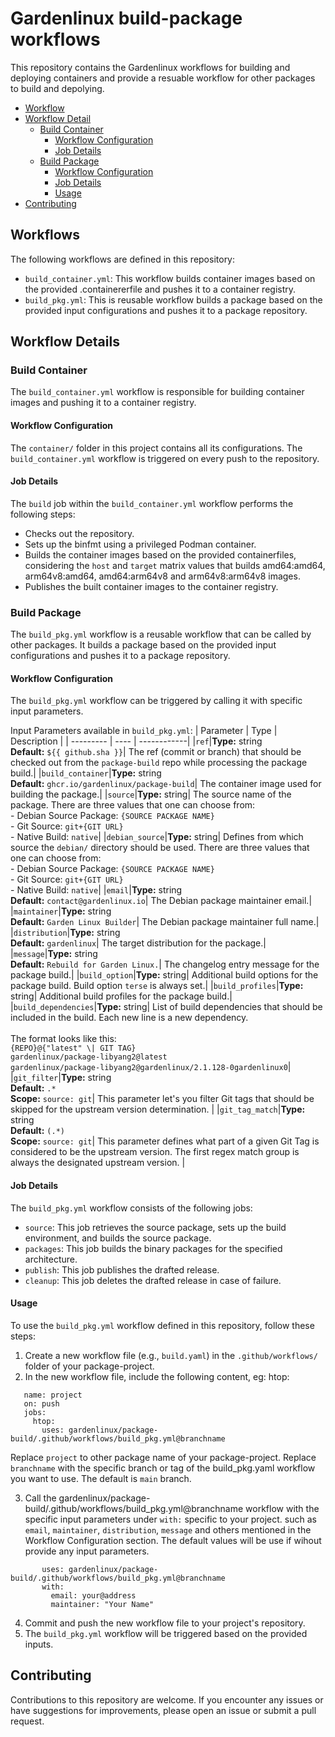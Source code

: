 # Gardenlinux build-package workflows

This repository contains the Gardenlinux workflows for building and deploying containers and provide a resuable workflow for other packages to build and depolying.

- [Workflow](#workflows)
- [Workflow Detail](#workflow-details)
  - [Build Container](#build-container)
    - [Workflow Configuration](#workflow-configuration)
    - [Job Details](#job-details)
  - [Build Package](#build-package)
    - [Workflow Configuration](#workflow-configuration-1)
    - [Job Details](#job-details-1)
    - [Usage](#usage)
- [Contributing](#contributing)

## Workflows

The following workflows are defined in this repository:

- `build_container.yml`: This workflow builds container images based on the provided .containererfile and pushes it to a container registry.
- `build_pkg.yml`: This is reusable workflow builds a package based on the provided input configurations and pushes it to a package repository.

## Workflow Details

### Build Container

The `build_container.yml` workflow is responsible for building container images and pushing it to a container registry.

#### Workflow Configuration

The `container/` folder in this project contains all its configurations. The `build_container.yml` workflow is triggered on every push to the repository. 

#### Job Details

The `build` job within the `build_container.yml` workflow performs the following steps:
- Checks out the repository.
- Sets up the binfmt using a privileged Podman container.
- Builds the container images based on the provided containerfiles, considering the `host` and `target` matrix values that builds amd64:amd64, arm64v8:amd64, amd64:arm64v8 and arm64v8:arm64v8 images.
- Publishes the built container images to the container registry.

### Build Package

The `build_pkg.yml` workflow is a reusable workflow that can be called by other packages. It builds a package based on the provided input configurations and pushes it to a package repository.

#### Workflow Configuration

The `build_pkg.yml` workflow can be triggered by calling it with specific input parameters.

Input Parameters available in `build_pkg.yml`:
| Parameter | Type | Description |
| --------- | ---- | ------------|
|`ref`|**Type:** string<br>**Default:** `${{ github.sha }}`| The ref (commit or branch) that should be checked out from the `package-build` repo while processing the package build.|
|`build_container`|**Type:** string<br>**Default:** `ghcr.io/gardenlinux/package-build`| The container image used for building the package.|
|`source`|**Type:** string| The source name of the package. There are three values that one can choose from:<br>- Debian Source Package: `{SOURCE PACKAGE NAME}`<br>- Git Source: `git+{GIT URL}`<br>- Native Build: `native`|
|`debian_source`|**Type:** string| Defines from which source the `debian/` directory should be used. There are three values that one can choose from:<br>- Debian Source Package: `{SOURCE PACKAGE NAME}`<br>- Git Source: `git+{GIT URL}`<br>- Native Build: `native`|
|`email`|**Type:** string<br>**Default:** `contact@gardenlinux.io`| The Debian package maintainer email.|
|`maintainer`|**Type:** string<br>**Default:** `Garden Linux Builder`| The Debian package maintainer full name.|
|`distribution`|**Type:** string<br>**Default:** `gardenlinux`| The target distribution for the package.|
|`message`|**Type:** string<br>**Default:** `Rebuild for Garden Linux.`| The changelog entry message for the package build.|
|`build_option`|**Type:** string| Additional build options for the package build. Build option `terse` is always set.|
|`build_profiles`|**Type:** string| Additional build profiles for the package build.|
|`build_dependencies`|**Type:** string| List of build dependencies that should be included in the build. Each new line is a new dependency.<br><br>The format looks like this:<br>`{REPO}@{"latest" \| GIT TAG}` <br>`gardenlinux/package-libyang2@latest`<br>`gardenlinux/package-libyang2@gardenlinux/2.1.128-0gardenlinux0`|
|`git_filter`|**Type:** string<br>**Default:** `.*`<br>**Scope:** `source: git`| This parameter let's you filter Git tags that should be skipped for the upstream version determination. |
|`git_tag_match`|**Type:** string<br>**Default:** `(.*)`<br>**Scope:** `source: git`| This parameter defines what part of a given Git Tag is considered to be the upstream version. The first regex match group is always the designated upstream version. |


#### Job Details

The `build_pkg.yml` workflow consists of the following jobs:
- `source`: This job retrieves the source package, sets up the build environment, and builds the source package.
- `packages`: This job builds the binary packages for the specified architecture.
- `publish`: This job publishes the drafted release.
- `cleanup`: This job deletes the drafted release in case of failure.

#### Usage

To use the `build_pkg.yml` workflow defined in this repository, follow these steps:

1. Create a new workflow file (e.g., `build.yaml`) in the `.github/workflows/` folder of your package-project.
2. In the new workflow file, include the following content, eg: htop:

```
   name: project
   on: push
   jobs:
     htop:
       uses: gardenlinux/package-build/.github/workflows/build_pkg.yml@branchname
```
Replace `project` to other package name of your package-project. Replace `branchname` with the specific branch or tag of the build_pkg.yaml workflow you want to use. The default is `main` branch.

3. Call the gardenlinux/package-build/.github/workflows/build_pkg.yml@branchname workflow with the specific input parameters under `with:` specific to your project. such as `email`, `maintainer`, `distribution`, `message` and others mentioned in the Workflow Configuration section. The default values will be use if wihout provide any input parameters.
```
       uses: gardenlinux/package-build/.github/workflows/build_pkg.yml@branchname
       with:
         email: your@address
         maintainer: "Your Name"
```
4. Commit and push the new workflow file to your project's repository.
5. The `build_pkg.yml` workflow will be triggered based on the provided inputs.

## Contributing

Contributions to this repository are welcome. If you encounter any issues or have suggestions for improvements, please open an issue or submit a pull request.
